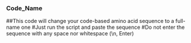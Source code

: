 ### Code_Name
##This code will change your code-based amino acid sequence to a full-name one
#Just run the script and paste the sequence
#Do not enter the sequence with any space nor whitespace (\n, Enter)
